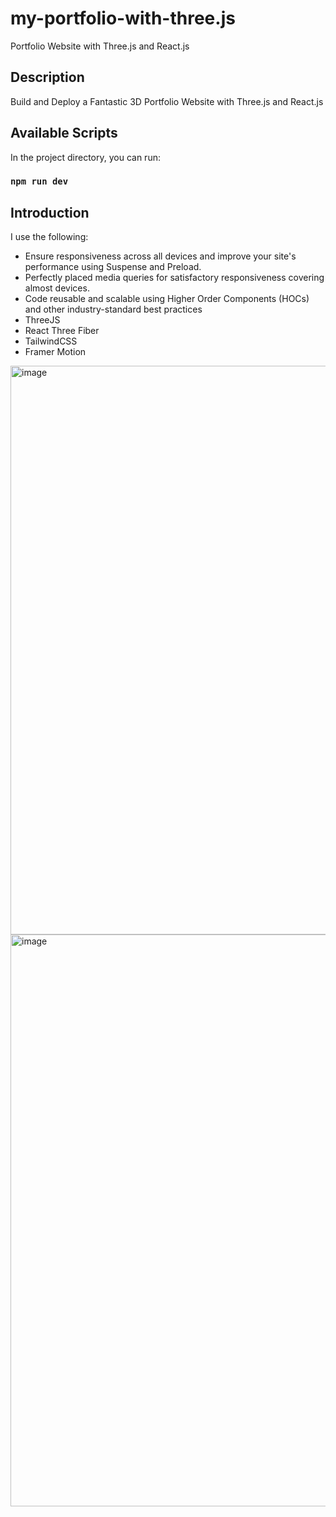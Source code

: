 # my-portfolio-with-three.js
Portfolio Website with Three.js and React.js

## Description
Build and Deploy a Fantastic 3D Portfolio Website with Three.js and React.js

## Available Scripts

In the project directory, you can run:

### `npm run dev`

## Introduction
I use the following:

* Ensure responsiveness across all devices and improve your site's performance using Suspense and Preload.
* Perfectly placed media queries for satisfactory responsiveness covering almost devices.
* Code reusable and scalable using Higher Order Components (HOCs) and other industry-standard best practices
* ThreeJS
* React Three Fiber
* TailwindCSS
* Framer Motion

<img width="910" alt="image" src="https://github.com/hushanidini/my-portfolio-with-three.js/assets/48478940/5bf1fc1d-d30d-41d1-9fc0-e3af1d11e00c">
<img width="915" alt="image" src="https://github.com/hushanidini/my-portfolio-with-three.js/assets/48478940/af5b2824-ae9b-422c-9e0a-2f08c3de7f44">

